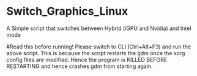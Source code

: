 # Switch_Graphics_Linux
A Simple script that switches between Hybrid (iGPU and Nvidia) and Intel mode

#Read this before running!
Please switch to CLI (Ctrl+Alt+F3) and run the above script. This is because the script restarts the gdm once the xorg config files are modified. 
Hence the program is KILLED BEFORE RESTARTING and hence crashes gdm from starting again.


